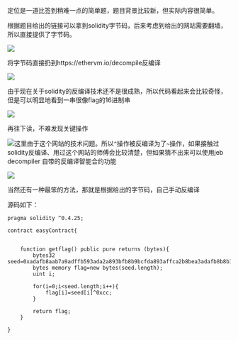定位是一道比签到稍难一点的简单题，题目背景比较新，但实际内容很简单。

根据题目给出的链接可以拿到solidity字节码，后来考虑到给出的网站需要翻墙，所以直接提供了字节码。

![](D:\文档\理科文档\实验室\出题\2020校赛\final\smart\solution\Snipaste_2020-06-06_15-32-06.png)

将字节码直接扔到https://ethervm.io/decompile反编译

![](D:\文档\理科文档\实验室\出题\2020校赛\final\smart\solution\Snipaste_2020-06-06_15-39-23.png)

由于现在关于solidity的反编译技术还不是很成熟，所以代码看起来会比较奇怪，但是可以明显地看到一串很像flag的16进制串

![](D:\文档\理科文档\实验室\出题\2020校赛\final\smart\solution\Snipaste_2020-06-06_15-40-37.png)

再往下读，不难发现关键操作

![](D:\文档\理科文档\实验室\出题\2020校赛\final\smart\solution\Snipaste_2020-06-06_15-41-46.png)这里由于这个网站的技术问题。所以`^`操作被反编译为了`~`操作，如果接触过solidity反编译、用过这个网站的师傅会比较清楚，但如果猜不出来可以使用jeb decompiler 自带的反编译智能合约功能

![](D:\文档\理科文档\实验室\出题\2020校赛\final\smart\solution\Snipaste_2020-06-06_15-48-27.png)

当然还有一种最笨的方法，那就是根据给出的字节码，自己手动反编译

源码如下：

```solidity
pragma solidity ^0.4.25;

contract easyContract{

    
    function getflag() public pure returns (bytes){
        bytes32 seed=0xadafb8aab7a9adffb593ada2a893bfb8b9bcfda893affca2b8bea3adafb8b8b1;
        bytes memory flag=new bytes(seed.length);
        uint i;
        
        for(i=0;i<seed.length;i++){
            flag[i]=seed[i]^0xcc;
        }
        
        return flag;
    }

}
```

